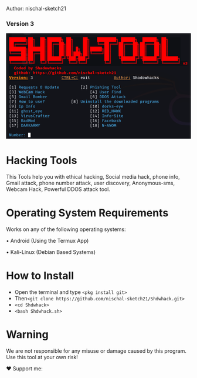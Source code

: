 Author: nischal-sketch21
### Version 3
![image](Shdwtool.png)

# Hacking Tools
This Tools help you with ethical hacking, Social media hack, phone info, Gmail attack, phone number attack, user discovery, Anonymous-sms, Webcam Hack, Powerful DDOS attack tool.

# Operating System Requirements
Works on any of the following operating systems:

• Android (Using the Termux App)

• Kali-Linux (Debian Based Systems)

# How to Install
* Open the terminal and type `<pkg install git>`
* Then`<git clone https://github.com/nischal-sketch21/Shdwhack.git>`
* `<cd Shdwhack>`
* `<bash Shdwhack.sh>`


# Warning

We are not responsible for any misuse or damage caused by this program. Use this tool at your own risk!


❤️ Support me:
